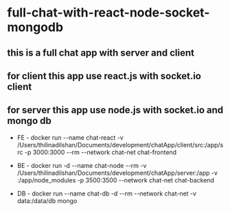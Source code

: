 # full-chat-with-react-node-socket-mongodb

## this is a full chat app with server and client
## for client this app use react.js with socket.io client
## for server this app use node.js with socket.io and mongo db

- FE - docker run --name chat-react -v /Users/thilinadilshan/Documents/development/chatApp/client/src:/app/src -p 3000:3000 --rm --network chat-net  chat-frontend

- BE - docker run -d --name chat-node --rm -v /Users/thilinadilshan/Documents/development/chatApp/server:/app -v :/app/node_modules -p 3500:3500 --network chat-net  chat-backend

- DB - docker run --name chat-db -d --rm --network chat-net -v data:/data/db mongo
